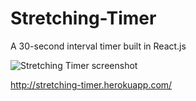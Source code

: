 # Stretching-Timer
A 30-second interval timer built in React.js

![Stretching Timer screenshot](http://stretching-timer.herokuapp.com/timer2.png)

http://stretching-timer.herokuapp.com/
